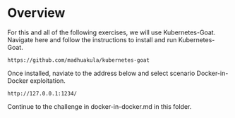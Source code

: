 # Overview

For this and all of the following exercises, we will use Kubernetes-Goat. Navigate here and follow the instructions to install and run Kubernetes-Goat.

```
https://github.com/madhuakula/kubernetes-goat
```

Once installed, naviate to the address below and select scenario Docker-in-Docker exploitation.

```
http://127.0.0.1:1234/
```

Continue to the challenge in docker-in-docker.md in this folder.